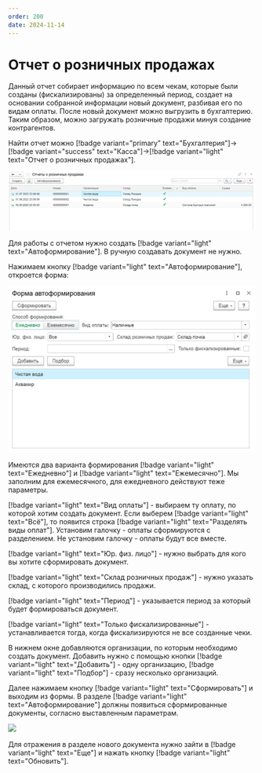 ```yaml
---
order: 200
date: 2024-11-14
---
```


# Отчет о розничных продажах

Данный отчет собирает информацию по всем чекам, которые были созданы (фискализированы) за определенный период, создает на основании собранной информации новый документ, разбивая его по видам оплаты. После новый документ можно выгрузить в бухгалтерию. Таким образом, можно загружать розничные продажи минуя создание контрагентов.

Найти отчет можно [!badge variant="primary" text="Бухгалтерия"]->[!badge variant="success" text="Касса"]->[!badge variant="light" text="Отчет о розничных продажах"].

![](/images/бухгалтер/отчет.jpg)

Для работы с отчетом нужно создать [!badge variant="light" text="Автоформирование"]. В ручную создавать документ не нужно.

Нажимаем кнопку [!badge variant="light" text="Автоформирование"], откроется форма:

![](/images/бухгалтер/отчет1.jpg)

Имеются два варианта формирования [!badge variant="light" text="Ежедневно"] и [!badge variant="light" text="Ежемесячно"]. Мы заполним для ежемесячного, для ежедневного действуют теже параметры.

[!badge variant="light" text="Вид оплаты"] - выбираем ту оплату, по которой хотим создать документ. Если выберем [!badge variant="light" text="Всё"], то появится строка [!badge variant="light" text="Разделять виды оплат"]. Установим галочку - оплаты сформируются с разделением. Не установим галочку - оплаты будут все вместе.

[!badge variant="light" text="Юр. физ. лицо"] - нужно выбрать для кого вы хотите сформировать документ.

[!badge variant="light" text="Склад розничных продаж"] - нужно указать склад, с которого производились продажи.

[!badge variant="light" text="Период"] - указывается период за который будет формироваться документ.

[!badge variant="light" text="Только фискализированные"] - устанавливается тогда, когда фискализируются не все созданные чеки.

В нижнем окне добавляются организации, по которым необходимо создать документ. Добавить нужно с помощью кнопки [!badge variant="light" text="Добавить"] - одну организацию, [!badge variant="light" text="Подбор"] - сразу несколько организаций.

Далее нажимаем кнопку [!badge variant="light" text="Сформировать"] и выходим из формы. В разделе [!badge variant="light" text="Автоформирование"] должны появиться сформированные документы, согласно выставленным параметрам. 

![](/images/бухгалтер/отчет4.gif)

Для отражения в разделе нового документа нужно зайти в [!badge variant="light" text="Еще"] и нажать кнопку [!badge variant="light" text="Обновить"].
